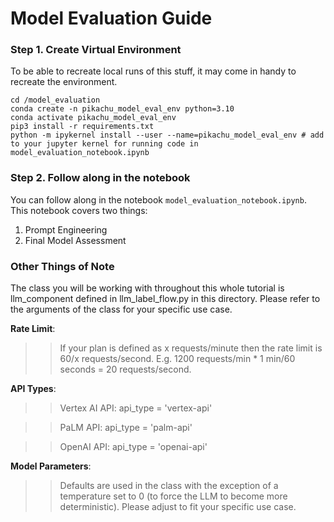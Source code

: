 # Model Evaluation Guide 


### Step 1. Create Virtual Environment
To be able to recreate local runs of this stuff, it may come in handy to recreate the environment.

```
cd /model_evaluation 
conda create -n pikachu_model_eval_env python=3.10
conda activate pikachu_model_eval_env
pip3 install -r requirements.txt 
python -m ipykernel install --user --name=pikachu_model_eval_env # add to your jupyter kernel for running code in model_evaluation_notebook.ipynb

```
### Step 2. Follow along in the notebook
You can follow along in the notebook `model_evaluation_notebook.ipynb`. This notebook covers two things:
1. Prompt Engineering
2. Final Model Assessment 

### Other Things of Note 

The class you will be working with throughout this whole tutorial is llm_component defined in llm_label_flow.py in this directory. 
Please refer to the arguments of the class for your specific use case. 

**Rate Limit**:
>> If your plan is defined as x requests/minute then the rate limit is 60/x requests/second. E.g. 1200 requests/min * 1 min/60 seconds = 20 requests/second.

**API Types**: 
>> Vertex AI API: api_type = 'vertex-api'

>> PaLM API: api_type = 'palm-api'

>> OpenAI API: api_type = 'openai-api'

**Model Parameters**:
>> Defaults are used in the class with the exception of a temperature set to 0 (to force the LLM to become more deterministic). Please adjust to fit your specific use case.


